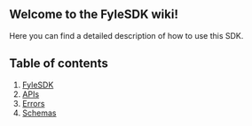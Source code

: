 ## Welcome to the FyleSDK wiki!

Here you can find a detailed description of how to use this SDK.

## Table of contents

1. [FyleSDK](https://github.com/MTrajK/fyle-sdk-py/wiki/FyleSDK)
2. [APIs](https://github.com/MTrajK/fyle-sdk-py/wiki/APIs)
3. [Errors](https://github.com/MTrajK/fyle-sdk-py/wiki/Errors)
4. [Schemas](https://github.com/MTrajK/fyle-sdk-py/wiki/Schemas)